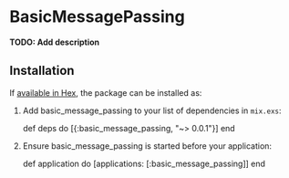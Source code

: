 # BasicMessagePassing

**TODO: Add description**

## Installation

If [available in Hex](https://hex.pm/docs/publish), the package can be installed as:

  1. Add basic_message_passing to your list of dependencies in `mix.exs`:

        def deps do
          [{:basic_message_passing, "~> 0.0.1"}]
        end

  2. Ensure basic_message_passing is started before your application:

        def application do
          [applications: [:basic_message_passing]]
        end

